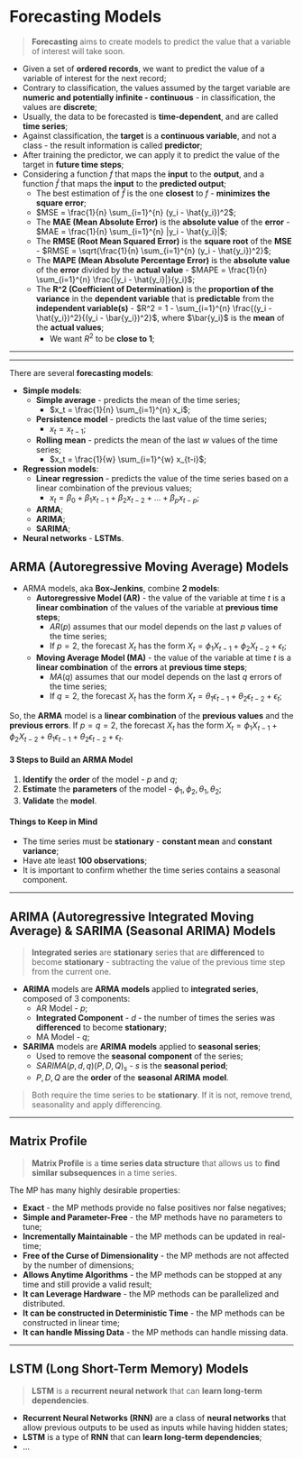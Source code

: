 # Forecasting Models

> **Forecasting** aims to create models to predict the value that a variable of interest will take soon.

* Given a set of **ordered records**, we want to predict the value of a variable of interest for the next record;
* Contrary to classification, the values assumed by the target variable are **numeric and potentially infinite - continuous** - in classification, the values are **discrete**;
* Usually, the data to be forecasted is **time-dependent**, and are called **time series**;
* Against classification, the **target** is a **continuous variable**, and not a class - the result information is called **predictor**;
* After training the predictor, we can apply it to predict the value of the target in **future time steps**;
* Considering a function $f$ that maps the **input** to the **output**, and a function $\hat{f}$ that maps the **input** to the **predicted output**;
  * The best estimation of $\hat{f}$ is the one **closest** to $f$ - **minimizes the square error**;
  * $MSE = \frac{1}{n} \sum_{i=1}^{n} (y_i - \hat{y_i})^2$;
  * The **MAE (Mean Absolute Error)** is the **absolute value** of the **error** - $MAE = \frac{1}{n} \sum_{i=1}^{n} |y_i - \hat{y_i}|$;
  * The **RMSE (Root Mean Squared Error)** is the **square root** of the **MSE** - $RMSE = \sqrt{\frac{1}{n} \sum_{i=1}^{n} (y_i - \hat{y_i})^2}$;
  * The **MAPE (Mean Absolute Percentage Error)** is the **absolute value** of the **error** divided by the **actual value** - $MAPE = \frac{1}{n} \sum_{i=1}^{n} \frac{|y_i - \hat{y_i}|}{y_i}$;
  * The **R^2 (Coefficient of Determination)** is the **proportion of the variance** in the **dependent variable** that is **predictable** from the **independent variable(s)** - $R^2 = 1 - \sum_{i=1}^{n} \frac{(y_i - \hat{y_i})^2}{(y_i - \bar{y_i})^2}$, where $\bar{y_i}$ is the **mean** of the **actual values**;
    * We want $R^2$ to be **close to 1**;

---
---

There are several **forecasting models**:

* **Simple models**:
  * **Simple average** - predicts the mean of the time series;
    * $x_t = \frac{1}{n} \sum_{i=1}^{n} x_i$;
  * **Persistence model** - predicts the last value of the time series;
    * $x_t = x_{t-1}$;
  * **Rolling mean** - predicts the mean of the last $w$ values of the time series;
    * $x_t = \frac{1}{w} \sum_{i=1}^{w} x_{t-i}$;
* **Regression models**:
  * **Linear regression** - predicts the value of the time series based on a linear combination of the previous values;
    * $x_t = \beta_0 + \beta_1 x_{t-1} + \beta_2 x_{t-2} + ... + \beta_p x_{t-p}$;
  * **ARMA**;
  * **ARIMA**;
  * **SARIMA**;
* **Neural networks** - **LSTMs**.

## ARMA (Autoregressive Moving Average) Models

* ARMA models, aka **Box-Jenkins**, combine **2 models**:
  * **Autoregressive Model (AR)** - the value of the variable at time $t$ is a **linear combination** of the values of the variable at **previous time steps**;
    * $AR(p)$ assumes that our model depends on the last $p$ values of the time series;
    * If $p = 2$, the forecast $X_t$ has the form $X_t = \phi_1 X_{t-1} + \phi_2 X_{t-2} + \epsilon_t$;
  * **Moving Average Model (MA)** - the value of the variable at time $t$ is a **linear combination** of the **errors** at **previous time steps**;
    * $MA(q)$ assumes that our model depends on the last $q$ errors of the time series;
    * If $q = 2$, the forecast $X_t$ has the form $X_t = \theta_1 \epsilon_{t-1} + \theta_2 \epsilon_{t-2} + \epsilon_t$;

So, the **ARMA** model is a **linear combination** of the **previous values** and the **previous errors**. If $p = q = 2$, the forecast $X_t$ has the form $X_t = \phi_1 X_{t-1} + \phi_2 X_{t-2} + \theta_1 \epsilon_{t-1} + \theta_2 \epsilon_{t-2} + \epsilon_t$.

#### 3 Steps to Build an ARMA Model

1. **Identify** the **order** of the model - $p$ and $q$;
2. **Estimate** the **parameters** of the model - $\phi_1, \phi_2, \theta_1, \theta_2$;
3. **Validate** the **model**.

#### Things to Keep in Mind

* The time series must be **stationary** - **constant mean** and **constant variance**;
* Have ate least **100 observations**;
* It is important to confirm whether the time series contains a seasonal component.

---

## ARIMA (Autoregressive Integrated Moving Average) & SARIMA (Seasonal ARIMA) Models

> **Integrated series** are **stationary** series that are **differenced** to become **stationary** - subtracting the value of the previous time step from the current one.

* **ARIMA** models are **ARMA models** applied to **integrated series**, composed of 3 components:
  * AR Model - $p$;
  * **Integrated Component** - $d$ - the number of times the series was **differenced** to become **stationary**;
  * MA Model - $q$;
* **SARIMA** models are **ARIMA models** applied to **seasonal series**;
  * Used to remove the **seasonal component** of the series;
  * $SARIMA(p, d, q)(P, D, Q)_s$ - $s$ is the **seasonal period**;
  * $P, D, Q$ are the **order** of the **seasonal ARIMA model**.

> Both require the time series to be **stationary**. If it is not, remove trend, seasonality and apply differencing.

---

## Matrix Profile

> **Matrix Profile** is a **time series data structure** that allows us to **find similar subsequences** in a time series.

The MP has many highly desirable properties:


* **Exact** - the MP methods provide no false positives nor false negatives;
* **Simple and Parameter-Free** - the MP methods have no parameters to tune;
* **Incrementally Maintainable** - the MP methods can be updated in real-time;
* **Free of the Curse of Dimensionality** - the MP methods are not affected by the number of dimensions;
* **Allows Anytime Algorithms** - the MP methods can be stopped at any time and still provide a valid result;
* **It can Leverage Hardware** - the MP methods can be parallelized and distributed.
* **It can be constructed in Deterministic Time** - the MP methods can be constructed in linear time;
* **It can handle Missing Data** - the MP methods can handle missing data.

---

## LSTM (Long Short-Term Memory) Models

> **LSTM** is a **recurrent neural network** that can **learn long-term dependencies**.

* **Recurrent Neural Networks (RNN)** are a class of **neural networks** that allow previous outputs to be used as inputs while having hidden states;
* **LSTM** is a type of **RNN** that can **learn long-term dependencies**;
* ...
